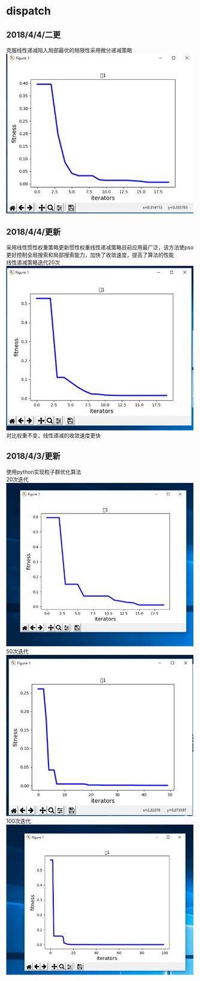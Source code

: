 # dispatch


2018/4/4/二更
-----------

克服线性递减陷入局部最优的局限性采用微分递减策略
<br>
<img src="https://github.com/wangqifan/dispatch/blob/master/des.PNG" width=500>

2018/4/4/更新
------------

采用线性惯性权重策略更新惯性权重线性递减策略目前应用最广泛，该方法使pso更好控制全局搜索和局部搜索能力，加快了收敛速度，提高了算法的性能<br>
线性递减策略迭代20次<br>
<img src="https://github.com/wangqifan/dispatch/blob/master/linear.PNG" width=500>
<br>
对比权重不变，线性递减的收敛速度更快


2018/4/3/更新
-----------
使用python实现粒子群优化算法
<br>
20次迭代
<br>
<img src="https://github.com/wangqifan/dispatch/blob/master/20.PNG" width=500>
<br>
50次迭代
<br>
<img src="https://github.com/wangqifan/dispatch/blob/master/50.PNG" width=500>
<br>
100次迭代
<br>
<img src="https://github.com/wangqifan/dispatch/blob/master/100.PNG" width=500>

<br>

